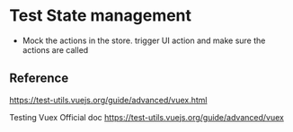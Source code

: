 # Test State management

- Mock the actions in the store. trigger UI action and make sure the actions are called






## Reference
https://test-utils.vuejs.org/guide/advanced/vuex.html

Testing Vuex Official doc
https://test-utils.vuejs.org/guide/advanced/vuex

